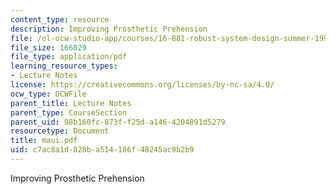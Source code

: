 ```yaml
---
content_type: resource
description: Improving Prosthetic Prehension
file: /ol-ocw-studio-app/courses/16-881-robust-system-design-summer-1998/c7ac8a1d828ba514186f48245ac9b2b9_maui.pdf
file_size: 166029
file_type: application/pdf
learning_resource_types:
- Lecture Notes
license: https://creativecommons.org/licenses/by-nc-sa/4.0/
ocw_type: OCWFile
parent_title: Lecture Notes
parent_type: CourseSection
parent_uid: 98b160fc-873f-f25d-a146-4204891d5279
resourcetype: Document
title: maui.pdf
uid: c7ac8a1d-828b-a514-186f-48245ac9b2b9
---
```

Improving Prosthetic Prehension